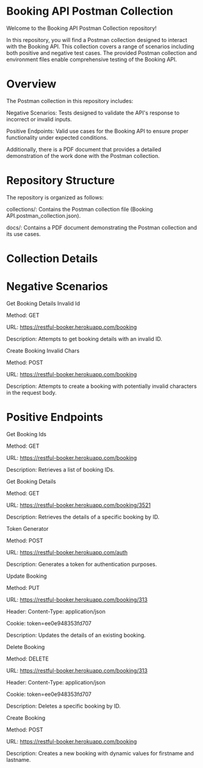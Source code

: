 # Booking API Postman Collection
Welcome to the Booking API Postman Collection repository!

In this repository, you will find a Postman collection designed to interact with the Booking API. This collection covers a range of scenarios including both positive and negative test cases. The provided Postman collection and environment files enable comprehensive testing of the Booking API.

# Overview
The Postman collection in this repository includes:

Negative Scenarios: Tests designed to validate the API's response to incorrect or invalid inputs.

Positive Endpoints: Valid use cases for the Booking API to ensure proper functionality under expected conditions.

Additionally, there is a PDF document that provides a detailed demonstration of the work done with the Postman collection.

# Repository Structure
The repository is organized as follows:

collections/: Contains the Postman collection file (Booking API.postman_collection.json).

docs/: Contains a PDF document demonstrating the Postman collection and its use cases.

# Collection Details
# Negative Scenarios

Get Booking Details Invalid Id

Method: GET

URL: https://restful-booker.herokuapp.com/booking

Description: Attempts to get booking details with an invalid ID.

Create Booking Invalid Chars

Method: POST

URL: https://restful-booker.herokuapp.com/booking

Description: Attempts to create a booking with potentially invalid characters in the request body.

# Positive Endpoints

Get Booking Ids

Method: GET

URL: https://restful-booker.herokuapp.com/booking

Description: Retrieves a list of booking IDs.

 Get Booking Details

Method: GET

URL: https://restful-booker.herokuapp.com/booking/3521

Description: Retrieves the details of a specific booking by ID.

Token Generator

Method: POST

URL: https://restful-booker.herokuapp.com/auth

Description: Generates a token for authentication purposes.

Update Booking

Method: PUT

URL: https://restful-booker.herokuapp.com/booking/313

Header:
Content-Type: application/json

Cookie: token=ee0e948353fd707

Description: Updates the details of an existing booking.

Delete Booking

Method: DELETE

URL: https://restful-booker.herokuapp.com/booking/313

Header:
Content-Type: application/json

Cookie: token=ee0e948353fd707

Description: Deletes a specific booking by ID.

Create Booking

Method: POST

URL: https://restful-booker.herokuapp.com/booking

Description: Creates a new booking with dynamic values for firstname and lastname.
